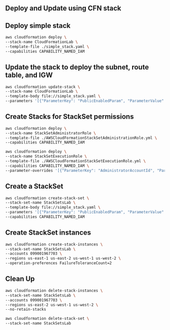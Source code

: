 ## Deploy and Update using CFN stack
## Deploy simple stack
```sh
aws cloudformation deploy \
--stack-name CloudFormationLab \
--template-file ./simple_stack.yaml \
--capabilities CAPABILITY_NAMED_IAM
```
## Update the stack to deploy the subnet, route table, and IGW
```sh
aws cloudformation update-stack \
--stack-name CloudFormationLab \
--template-body file://simple_stack.yaml \
--parameters '[{"ParameterKey": "PublicEnabledParam", "ParameterValue": "true"}, {"ParameterKey": "EC2SecurityEnabledParam", "ParameterValue": "true"}]'
```
## Create Stacks for StackSet permissions
```sh
aws cloudformation deploy \
--stack-name StackSetAdministratorRole \
--template-file ./AWSCloudFormationStackSetAdministrationRole.yml \
--capabilities CAPABILITY_NAMED_IAM

aws cloudformation deploy \
--stack-name StackSetExecutionRole \
--template-file ./AWSCloudFormationStackSetExecutionRole.yml \
--capabilities CAPABILITY_NAMED_IAM \
--parameter-overrides '[{"ParameterKey": "AdministratorAccountId", "ParameterValue": "099001967703"}]'
```
## Create a StackSet
```sh
aws cloudformation create-stack-set \
--stack-set-name StackSetsLab \
--template-body file://simple_stack.yaml \
--parameters '[{"ParameterKey": "PublicEnabledParam", "ParameterValue": "true"}, {"ParameterKey": "EC2SecurityEnabledParam", "ParameterValue": "true"}]' \
--capabilities CAPABILITY_NAMED_IAM
```
## Create StackSet instances
```sh
aws cloudformation create-stack-instances \
--stack-set-name StackSetsLab \
--accounts 099001967703 \
--regions us-east-1 us-east-2 us-west-1 us-west-2 \
--operation-preferences FailureToleranceCount=2
```

## Clean Up
```sh
aws cloudformation delete-stack-instances \
--stack-set-name StackSetsLab \
--accounts 099001967703 \
--regions us-east-2 us-west-1 us-west-2 \
--no-retain-stacks

aws cloudformation delete-stack-set \
--stack-set-name StackSetsLab
```